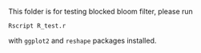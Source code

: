 This folder is for testing blocked bloom filter, please run 

```
Rscript R_test.r
```

with `ggplot2` and `reshape` packages installed.
